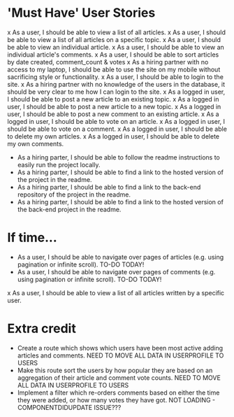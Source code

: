 # 'Must Have' User Stories

x As a user, I should be able to view a list of all articles.
x As a user, I should be able to view a list of all articles on a specific topic.
x As a user, I should be able to view an individual article.
x As a user, I should be able to view an individual article's comments.
x As a user, I should be able to sort articles by date created, comment_count & votes
x As a hiring partner with no access to my laptop, I should be able to use the site on my mobile without sacrificing style or functionality.
x As a user, I should be able to login to the site.
x As a hiring partner with no knowledge of the users in the database, it should be very clear to me how I can login to the site.
x As a logged in user, I should be able to post a new article to an existing topic.
x As a logged in user, I should be able to post a new article to a new topic.
x As a logged in user, I should be able to post a new comment to an existing article.
x As a logged in user, I should be able to vote on an article.
x As a logged in user, I should be able to vote on a comment.
x As a logged in user, I should be able to delete my own articles.
x As a logged in user, I should be able to delete my own comments.

- As a hiring parter, I should be able to follow the readme instructions to easily run the project locally.
- As a hiring parter, I should be able to find a link to the hosted version of the project in the readme.
- As a hiring parter, I should be able to find a link to the back-end repository of the project in the readme.
- As a hiring parter, I should be able to find a link to the hosted version of the back-end project in the readme.

# If time...

- As a user, I should be able to navigate over pages of articles (e.g. using pagination or infinite scroll). TO-DO TODAY!
- As a user, I should be able to navigate over pages of comments (e.g. using pagination or infinite scroll). TO-DO TODAY!

x As a user, I should be able to view a list of all articles written by a specific user.

# Extra credit

- Create a route which shows which users have been most active adding articles and comments. NEED TO MOVE ALL DATA IN USERPROFILE TO USERS
- Make this route sort the users by how popular they are based on an aggregation of their article and comment vote counts. NEED TO MOVE ALL DATA IN USERPROFILE TO USERS
- Implement a filter which re-orders comments based on either the time they were added, or how many votes they have got. NOT LOADING - COMPONENTDIDUPDATE ISSUE???

